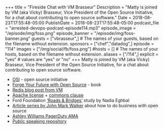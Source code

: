 +++
title = "Fireside Chat with VM Brasseur"
Description = "Matty is joined by VM (aka Vicky) Brasseur, Vice President of the Open Source Initiative, for a chat about contributing to open source software."
Date = 2018-08-23T17:55:48-05:00
PublishDate = 2018-08-23T17:55:48-05:00
podcast_file = "arrested-devops-podcast-episode114.mp3"
episode_image = "/episode/img/foss.png"
episode_banner = "/episode/img/foss-banner.png"
guests = ["vbrasseur",] # The names of your guests, based on the filename without extension.
sponsors = ["chef","datadog",]
episode = "114"
images = ["/img/social/fb/foss.png"]
#hosts = [] # The names of your hosts, based on the filename without extension.
aliases = ["/114",]
explicit = "yes" # values are "yes" or "no"
+++
Matty is joined by VM (aka Vicky) Brasseur, Vice President of the Open Source Initiative, for a chat about contributing to open source software.

- [OSI](https://opensource.org/) - open source initiative
- [Forge Your Future with Open Source](https://fossforge.com) - book
- [Redis blog post from VM](https://anonymoushash.vmbrasseur.com/2018/08/21/redis-labs-and-the-questionable-business-decision/)
- [Apache license](https://opensource.org/licenses/Apache-2.0)  + [commons clause](http://commonsclause.com)
- Ford Foundation [‘Roads & Bridges’](https://www.fordfoundation.org/about/library/reports-and-studies/roads-and-bridges-the-unseen-labor-behind-our-digital-infrastructure/) study by Nadia Eghbal
- [Article series by John Mark Walker](https://www.linux.com/news/how-make-money-open-source-platforms) about how to do business with open source
- [Ashley Williams PagerDuty AMA](https://www.youtube.com/watch?v=-MlqJorxtt0)
- [Public speaking repository](https://github.com/vmbrasseur/public_speaking)
